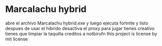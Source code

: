 # Marcalachu hybrid
abre el archivo Marcalachu hybrid.exe y luego ejecuta fortnite y listo
despues de usar el hibrido desactiva el proxy 
para jugar tienes creativo tienes que limpiar la taquilla
creditos a notbirufn
this project is license by mit license
